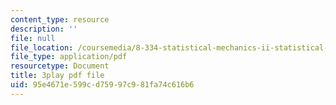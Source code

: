 ```yaml
---
content_type: resource
description: ''
file: null
file_location: /coursemedia/8-334-statistical-mechanics-ii-statistical-physics-of-fields-spring-2014/95e4671e599cd75997c981fa74c616b6_PGnLAx8e4Gk.pdf
file_type: application/pdf
resourcetype: Document
title: 3play pdf file
uid: 95e4671e-599c-d759-97c9-81fa74c616b6
---
```

